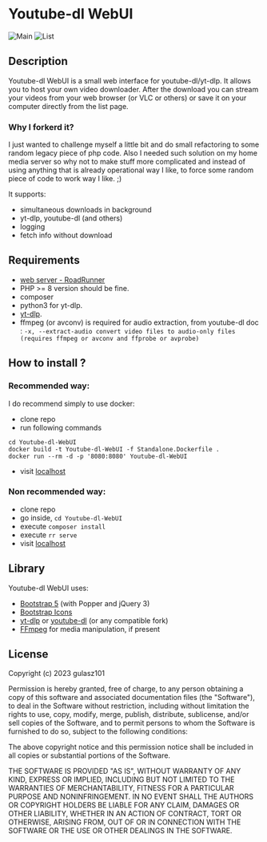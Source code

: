 # Youtube-dl WebUI

![Main](/img/main.png?raw=true)
![List](/img/list.png?raw=true)

## Description
Youtube-dl WebUI is a small web interface for youtube-dl/yt-dlp. It allows you to host your own video downloader. 
After the download you can stream your videos from your web browser (or VLC or others)
or save it on your computer directly from the list page.

### Why I forkerd it?
I just wanted to challenge myself a little bit and do small refactoring to some random legacy piece of php code. Also I needed such solution on my home media server so why not to make stuff more complicated and instead of using anything that is already operational way I like, to force some random piece of code to work way I like. ;)

It supports:

* simultaneous downloads in background
* yt-dlp, youtube-dl (and others)
* logging
* fetch info without download

## Requirements
- [web server - RoadRunner]( https://roadrunner.dev/ )
- PHP >= 8 version should be fine.
- composer
- python3 for yt-dlp.
- [yt-dlp](https://github.com/yt-dlp/yt-dlp).
- ffmpeg (or avconv) is required for audio extraction, from youtube-dl doc :
`-x, --extract-audio convert video files to audio-only files (requires ffmpeg or avconv and ffprobe or avprobe)`

## How to install ?
### Recommended way:
I do recommend simply to use docker:
- clone repo
- run following commands
```
cd Youtube-dl-WebUI
docker build -t Youtube-dl-WebUI -f Standalone.Dockerfile .
docker run --rm -d -p '8080:8080' Youtube-dl-WebUI
```
- visit [localhost]( http://localhost:8080 )

### Non recommended way:
- clone repo
- go inside, `cd Youtube-dl-WebUI`
- execute `composer install`
- execute `rr serve`
- visit [localhost]( http://localhost:8080 )

## Library

Youtube-dl WebUI uses:

- [Bootstrap 5](https://getbootstrap.com/docs/5.2/) (with Popper and jQuery 3)
- [Bootstrap Icons](https://icons.getbootstrap.com/)
- [yt-dlp](https://github.com/yt-dlp/yt-dlp) or [youtube-dl](https://youtube-dl.org/) (or any compatible fork)
- [FFmpeg](https://ffmpeg.org/) for media manipulation, if present


## License

Copyright (c) 2023 gulasz101

Permission is hereby granted, free of charge, to any person obtaining a copy
of this software and associated documentation files (the "Software"), to deal
in the Software without restriction, including without limitation the rights
to use, copy, modify, merge, publish, distribute, sublicense, and/or sell
copies of the Software, and to permit persons to whom the Software is
furnished to do so, subject to the following conditions:

The above copyright notice and this permission notice shall be included in all
copies or substantial portions of the Software.

THE SOFTWARE IS PROVIDED "AS IS", WITHOUT WARRANTY OF ANY KIND, EXPRESS OR
IMPLIED, INCLUDING BUT NOT LIMITED TO THE WARRANTIES OF MERCHANTABILITY,
FITNESS FOR A PARTICULAR PURPOSE AND NONINFRINGEMENT. IN NO EVENT SHALL THE
AUTHORS OR COPYRIGHT HOLDERS BE LIABLE FOR ANY CLAIM, DAMAGES OR OTHER
LIABILITY, WHETHER IN AN ACTION OF CONTRACT, TORT OR OTHERWISE, ARISING FROM,
OUT OF OR IN CONNECTION WITH THE SOFTWARE OR THE USE OR OTHER DEALINGS IN THE
SOFTWARE.
